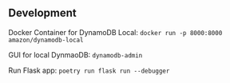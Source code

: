 
## Development
Docker Container for DynamoDB Local: `docker run -p 8000:8000 amazon/dynamodb-local`

GUI for local DynmaoDB: `dynamodb-admin`

Run Flask app: `poetry run flask run --debugger`
